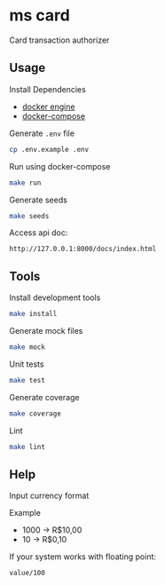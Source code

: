 # ms card

Card transaction authorizer

## Usage

Install Dependencies

* [docker engine](https://docs.docker.com/engine/install/ubuntu/)
* [docker-compose](https://docs.docker.com/compose/install/) 

Generate `.env` file
```bash
cp .env.example .env
```
Run using docker-compose
```bash
make run
```

Generate seeds
```bash
make seeds
```

Access api doc:
```
http://127.0.0.1:8000/docs/index.html
```

## Tools
Install development tools
```bash
make install
```

Generate mock files
```bash
make mock
```

Unit tests
```bash
make test
```

Generate coverage
```bash
make coverage
```

Lint
```bash
make lint
```


## Help

Input currency format

Example
* 1000 -> R$10,00
* 10  -> R$0,10

If your system works with floating point:
```
value/100
```